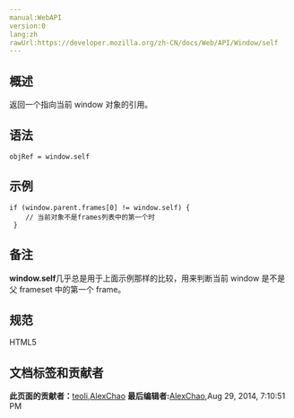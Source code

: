 ```yaml
---
manual:WebAPI
version:0
lang:zh
rawUrl:https://developer.mozilla.org/zh-CN/docs/Web/API/Window/self
---
```





## 概述<a name="Summary"></a>


返回一个指向当前 window 对象的引用。


## 语法<a name="Syntax"></a>

```
objRef = window.self
```

## 示例<a name="Example"></a>

```
if (window.parent.frames[0] != window.self) {
    // 当前对象不是frames列表中的第一个时
 }
```

## 备注<a name="Notes"></a>


<b>window.self</b>几乎总是用于上面示例那样的比较，用来判断当前 window 是不是父 frameset 中的第一个 frame。


## 规范<a name="Specification"></a>


HTML5





## 文档标签和贡献者
**此页面的贡献者：**[teoli](%160 ""),[AlexChao](%3728 "")
**最后编辑者:**[AlexChao](%3728 ""),<time>Aug 29, 2014, 7:10:51 PM</time>


